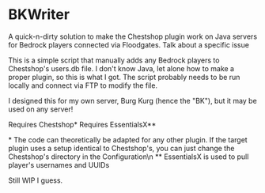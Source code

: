 # BKWriter
A quick-n-dirty solution to make the Chestshop plugin work on Java servers for Bedrock players connected via Floodgates. Talk about a specific issue

This is a simple script that manually adds any Bedrock players to Chestshop's users.db file. I don't know Java, let alone how to make a proper plugin, so this is what I got. The script probably needs to be run locally and connect via FTP to modify the file.

I designed this for my own server, Burg Kurg (hence the "BK"), but it may be used on any server!

Requires Chestshop*
Requires EssentialsX**

\* The code can theoretically be adapted for any other plugin. If the target plugin uses a setup identical to Chestshop's, you can just change the Chestshop's directory in the Configuration\n
** EssentialsX is used to pull player's usernames and UUIDs

Still WIP I guess.
